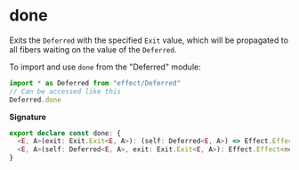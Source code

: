# done

Exits the `Deferred` with the specified `Exit` value, which will be
propagated to all fibers waiting on the value of the `Deferred`.

To import and use `done` from the "Deferred" module:

```ts
import * as Deferred from "effect/Deferred"
// Can be accessed like this
Deferred.done
```

**Signature**

```ts
export declare const done: {
  <E, A>(exit: Exit.Exit<E, A>): (self: Deferred<E, A>) => Effect.Effect<never, never, boolean>
  <E, A>(self: Deferred<E, A>, exit: Exit.Exit<E, A>): Effect.Effect<never, never, boolean>
}
```
